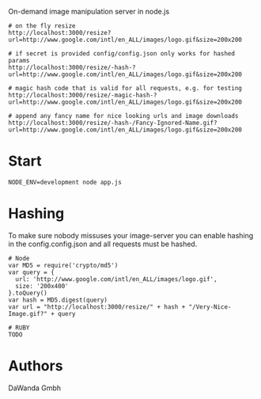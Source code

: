 On-demand image manipulation server in node.js

    # on the fly resize
    http://localhost:3000/resize?url=http://www.google.com/intl/en_ALL/images/logo.gif&size=200x200

    # if secret is provided config/config.json only works for hashed params
    http://localhost:3000/resize/-hash-?url=http://www.google.com/intl/en_ALL/images/logo.gif&size=200x200

    # magic hash code that is valid for all requests, e.g. for testing
    http://localhost:3000/resize/-magic-hash-?url=http://www.google.com/intl/en_ALL/images/logo.gif&size=200x200

    # append any fancy name for nice looking urls and image downloads
    http://localhost:3000/resize/-hash-/Fancy-Ignored-Name.gif?url=http://www.google.com/intl/en_ALL/images/logo.gif&size=200x200


# Start
    NODE_ENV=development node app.js

# Hashing
To make sure nobody missuses your image-server you can enable hashing in the config.config.json and all requests must be hashed.

    # Node
    var MD5 = require('crypto/md5')
    var query = {
      url: 'http://www.google.com/intl/en_ALL/images/logo.gif',
      size: '200x400'
    }.toQuery()
    var hash = MD5.digest(query)
    var url = "http://localhost:3000/resize/" + hash + "/Very-Nice-Image.gif?" + query

    # RUBY
    TODO

# Authors

DaWanda Gmbh
